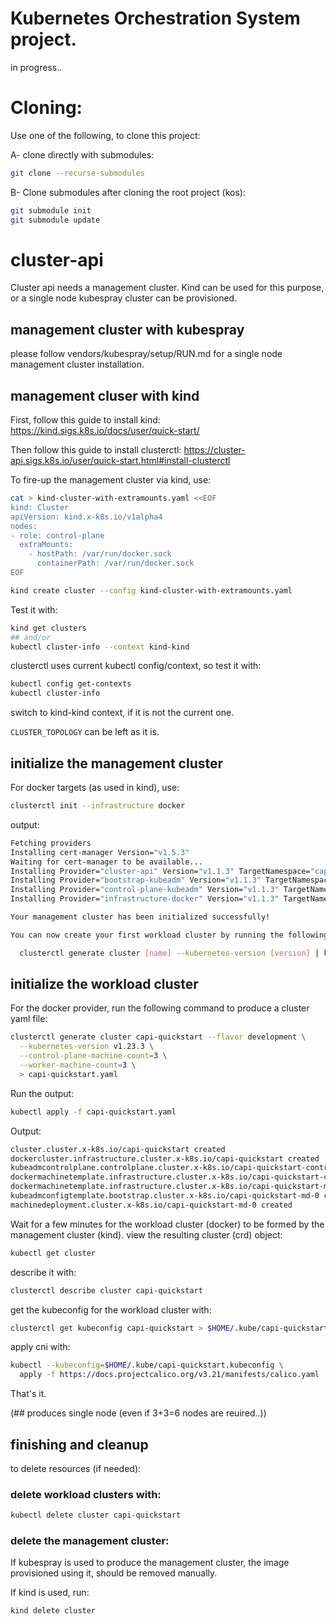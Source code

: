 # Kubernetes Orchestration System project.
in progress..

# Cloning:
Use one of the following, to clone this project:

A- clone directly with submodules:
```bash
git clone --recurse-submodules
```

B- Clone submodules after cloning the root project (kos):
```bash
git submodule init 
git submodule update
```

# cluster-api
Cluster api needs a management cluster. Kind can be used for this purpose, or a single node kubespray cluster can be provisioned.

## management cluster with kubespray
please follow vendors/kubespray/setup/RUN.md for a single node management cluster installation.

## management cluser with kind
First, follow this guide to install kind: https://kind.sigs.k8s.io/docs/user/quick-start/

Then follow this guide to install clusterctl: https://cluster-api.sigs.k8s.io/user/quick-start.html#install-clusterctl


To fire-up the management cluster via kind, use:

```bash
cat > kind-cluster-with-extramounts.yaml <<EOF
kind: Cluster
apiVersion: kind.x-k8s.io/v1alpha4
nodes:
- role: control-plane
  extraMounts:
    - hostPath: /var/run/docker.sock
      containerPath: /var/run/docker.sock
EOF

kind create cluster --config kind-cluster-with-extramounts.yaml
```
Test it with:

```bash
kind get clusters
## and/or
kubectl cluster-info --context kind-kind
```

clusterctl uses current kubectl config/context, so test it with:
```bash
kubectl config get-contexts
kubectl cluster-info
```
switch to kind-kind context, if it is not the current one.


`CLUSTER_TOPOLOGY` can be left as it is.

## initialize the management cluster

For docker targets (as used in kind), use:

```bash
clusterctl init --infrastructure docker
```
output:

```bash
Fetching providers
Installing cert-manager Version="v1.5.3"
Waiting for cert-manager to be available...
Installing Provider="cluster-api" Version="v1.1.3" TargetNamespace="capi-system"
Installing Provider="bootstrap-kubeadm" Version="v1.1.3" TargetNamespace="capi-kubeadm-bootstrap-system"
Installing Provider="control-plane-kubeadm" Version="v1.1.3" TargetNamespace="capi-kubeadm-control-plane-system"
Installing Provider="infrastructure-docker" Version="v1.1.3" TargetNamespace="capd-system"

Your management cluster has been initialized successfully!

You can now create your first workload cluster by running the following:

  clusterctl generate cluster [name] --kubernetes-version [version] | kubectl apply -f -
```

## initialize the workload cluster

For the docker provider, run the following command to produce a cluster yaml file:

```bash
clusterctl generate cluster capi-quickstart --flavor development \
  --kubernetes-version v1.23.3 \
  --control-plane-machine-count=3 \
  --worker-machine-count=3 \
  > capi-quickstart.yaml

```

Run the output:

```bash
kubectl apply -f capi-quickstart.yaml
```
Output:

```bash
cluster.cluster.x-k8s.io/capi-quickstart created
dockercluster.infrastructure.cluster.x-k8s.io/capi-quickstart created
kubeadmcontrolplane.controlplane.cluster.x-k8s.io/capi-quickstart-control-plane created
dockermachinetemplate.infrastructure.cluster.x-k8s.io/capi-quickstart-control-plane created
dockermachinetemplate.infrastructure.cluster.x-k8s.io/capi-quickstart-md-0 created
kubeadmconfigtemplate.bootstrap.cluster.x-k8s.io/capi-quickstart-md-0 created
machinedeployment.cluster.x-k8s.io/capi-quickstart-md-0 created
```

Wait for a few minutes for the workload cluster (docker) to be formed by the management cluster (kind).
view the resulting cluster (crd) object:

```bash
kubectl get cluster
```

describe it with:
```bash
clusterctl describe cluster capi-quickstart
```

get the kubeconfig for the workload cluster with:
```bash
clusterctl get kubeconfig capi-quickstart > $HOME/.kube/capi-quickstart.kubeconfig
```

apply cni with:
```bash
kubectl --kubeconfig=$HOME/.kube/capi-quickstart.kubeconfig \
  apply -f https://docs.projectcalico.org/v3.21/manifests/calico.yaml
```

That's it.

(## produces single node (even if 3+3=6 nodes are reuired..))

## finishing and cleanup

to delete resources (if needed):

### delete workload clusters with:

```bash
kubectl delete cluster capi-quickstart
```

### delete the management cluster:
If kubespray is used to produce the management cluster, the image provisioned using it, should be removed manually.

If kind is used, run:

```bash
kind delete cluster
```

